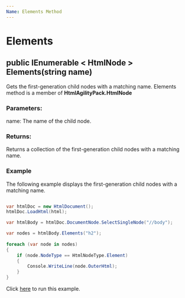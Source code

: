 ```yaml
---
Name: Elements Method
---
```


# Elements

## public IEnumerable < HtmlNode > Elements(string name)

Gets the first-generation child nodes with a matching name. Elements method is a member of **HtmlAgilityPack.HtmlNode**

### Parameters:

name: The name of the child node.

### Returns:

Returns a collection of the first-generation child nodes with a matching name.

### Example

The following example displays the first-generation child nodes with a matching name.

```csharp

var htmlDoc = new HtmlDocument();
htmlDoc.LoadHtml(html);

var htmlBody = htmlDoc.DocumentNode.SelectSingleNode("//body");

var nodes = htmlBody.Elements("h2");
		
foreach (var node in nodes)
{
    if (node.NodeType == HtmlNodeType.Element)
    {
        Console.WriteLine(node.OuterHtml);
    }
}

```

Click [here](https://dotnetfiddle.net/eN5vpD) to run this example.
